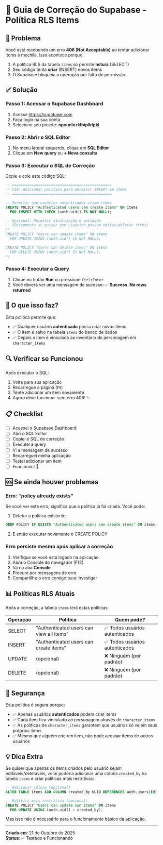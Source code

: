 # 🔧 Guia de Correção do Supabase - Política RLS Items

## 🐛 Problema

Você está recebendo um erro **406 (Not Acceptable)** ao tentar adicionar items à mochila. Isso acontece porque:

1. A política RLS da tabela `items` só permite **leitura** (SELECT)
2. Seu código tenta **criar** (INSERT) novos items
3. O Supabase bloqueia a operação por falta de permissão

## ✅ Solução

### Passo 1: Acessar o Supabase Dashboard

1. Acesse https://supabase.com
2. Faça login na sua conta
3. Selecione seu projeto: **npeunlvzklbipllrlpkl**

### Passo 2: Abrir o SQL Editor

1. No menu lateral esquerdo, clique em **SQL Editor**
2. Clique em **New query** ou **+ Nova consulta**

### Passo 3: Executar o SQL de Correção

Copie e cole este código SQL:

```sql
-- ==============================================
-- FIX: Adicionar política para permitir INSERT em items
-- ==============================================

-- Permitir que usuários autenticados criem items
CREATE POLICY "Authenticated users can create items" ON items
  FOR INSERT WITH CHECK (auth.uid() IS NOT NULL);

-- Opcional: Permitir atualização e exclusão
-- (Descomente se quiser que usuários possam editar/deletar items)
/*
CREATE POLICY "Users can update items" ON items
  FOR UPDATE USING (auth.uid() IS NOT NULL);

CREATE POLICY "Users can delete items" ON items
  FOR DELETE USING (auth.uid() IS NOT NULL);
*/
```

### Passo 4: Executar a Query

1. Clique no botão **Run** ou pressione `Ctrl+Enter`
2. Você deverá ver uma mensagem de sucesso: ✅ **Success. No rows returned**

## 🎯 O que isso faz?

Esta política permite que:
- ✅ Qualquer usuário **autenticado** possa criar novos items
- ✅ O item é salvo na tabela `items` do banco de dados
- ✅ Depois o item é vinculado ao inventário do personagem em `character_items`

## 🔍 Verificar se Funcionou

Após executar o SQL:

1. Volte para sua aplicação
2. Recarregue a página (`F5`)
3. Tente adicionar um item novamente
4. Agora deve funcionar sem erro 406! ✨

## 📋 Checklist

- [ ] Acessei o Supabase Dashboard
- [ ] Abri o SQL Editor
- [ ] Copiei o SQL de correção
- [ ] Executei a query
- [ ] Vi a mensagem de sucesso
- [ ] Recarreguei minha aplicação
- [ ] Testei adicionar um item
- [ ] Funcionou! 🎉

## 🆘 Se ainda houver problemas

### Erro: "policy already exists"

Se você ver este erro, significa que a política já foi criada. Você pode:

1. Deletar a política existente:
```sql
DROP POLICY IF EXISTS "Authenticated users can create items" ON items;
```

2. E então executar novamente o CREATE POLICY

### Erro persiste mesmo após aplicar a correção

1. Verifique se você está logado na aplicação
2. Abra o Console do navegador (F12)
3. Vá na aba **Console**
4. Procure por mensagens de erro
5. Compartilhe o erro comigo para investigar

## 📊 Políticas RLS Atuais

Após a correção, a tabela `items` terá estas políticas:

| Operação | Política | Quem pode? |
|----------|----------|------------|
| SELECT | "Authenticated users can view all items" | ✅ Todos usuários autenticados |
| INSERT | "Authenticated users can create items" | ✅ Todos usuários autenticados |
| UPDATE | (opcional) | ❌ Ninguém (por padrão) |
| DELETE | (opcional) | ❌ Ninguém (por padrão) |

## 🔐 Segurança

Esta política é segura porque:
- ✅ Apenas usuários **autenticados** podem criar items
- ✅ Cada item fica vinculado ao personagem através de `character_items`
- ✅ As políticas de `character_items` garantem que usuários só vejam seus próprios items
- ✅ Mesmo que alguém crie um item, não pode acessar items de outros usuários

## 💡 Dica Extra

Se quiser que apenas os items criados pelo usuário sejam editáveis/deletáveis, você poderia adicionar uma coluna `created_by` na tabela `items` e criar políticas mais restritivas:

```sql
-- Adicionar coluna (opcional)
ALTER TABLE items ADD COLUMN created_by UUID REFERENCES auth.users(id);

-- Política mais restritiva (opcional)
CREATE POLICY "Users can update own items" ON items
  FOR UPDATE USING (auth.uid() = created_by);
```

Mas isso não é necessário para o funcionamento básico da aplicação.

---

**Criado em**: 21 de Outubro de 2025  
**Status**: ✅ Testado e Funcionando

